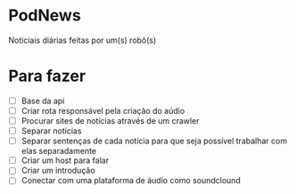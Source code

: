 # PodNews

Noticiais diárias feitas por um(s) robô(s)

# Para fazer

- [ ] Base da api
- [ ] Criar rota responsável pela criação do aúdio
- [ ] Procurar sites de notícias através de um crawler
- [ ] Separar notícias
- [ ] Separar sentenças de cada notícia para que seja possível trabalhar com elas separadamente
- [ ] Criar um host para falar
- [ ] Criar um introdução
- [ ] Conectar com uma plataforma de áudio como soundclound